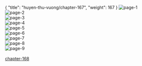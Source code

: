 { "title": "huyen-thu-vuong/chapter-167", "weight": 167 }
<img src="huyen-thu-vuong_0167_01-d884d86c42a23bf123b9413aed780ee8.webp" alt="page-1" origin="http://1.bp.blogspot.com/-WPIp9vRqVwg/WRExkckTH5I/AAAAAAAAEaY/uoxEHTy7ROcGIdlGvM9Qy2LKFeigfv-xQCLcB/s1600/2.jpg?imgmax=0"><br/>
<img src="huyen-thu-vuong_0167_02-35fda93871b5d2681a09add2fa1ef529.webp" alt="page-2" origin="http://1.bp.blogspot.com/-ETJfkPQqsgc/WRExklvUiyI/AAAAAAAAEag/OftI4wcWy58kLHTf6hfSbsfttrbWeWQ0gCLcB/s1600/3.jpg?imgmax=0"><br/>
<img src="huyen-thu-vuong_0167_03-4ee6064bd424b4d4880fe5bd373eed9f.webp" alt="page-3" origin="http://1.bp.blogspot.com/-qBZ2VIfkHDo/WRExktV1CII/AAAAAAAAEac/4fnzM2jyufAyrIo_BOPVJ7hmX48PGJFzwCLcB/s1600/4.jpg?imgmax=0"><br/>
<img src="huyen-thu-vuong_0167_04-9be00ecc76a43c731c55f469a4cb653b.webp" alt="page-4" origin="http://1.bp.blogspot.com/-LGXOmgqnWts/WRExk50vFRI/AAAAAAAAEak/bxXXtJEsElgfv6R-Q4BSAWmEUA27GqbwACLcB/s1600/5.jpg?imgmax=0"><br/>
<img src="huyen-thu-vuong_0167_05-3de6c9fbf58133445478d3393d26621a.webp" alt="page-5" origin="http://1.bp.blogspot.com/-86q5rXemiyI/WRExlWFnQkI/AAAAAAAAEao/oXJ7vjwr3eEC2L9cFGaMPec3ZqA9sqcFwCLcB/s1600/6.jpg?imgmax=0"><br/>
<img src="huyen-thu-vuong_0167_06-763cca7da4b99fb67192ea5b609d13aa.webp" alt="page-6" origin="http://1.bp.blogspot.com/-Om-fno3WPBA/WRExllAEvMI/AAAAAAAAEas/AVu4S7A61bIxstP19bLazLsUfygGi-99ACLcB/s1600/7.jpg?imgmax=0"><br/>
<img src="huyen-thu-vuong_0167_07-3bd9e5c411c434bead18df4becf968bb.webp" alt="page-7" origin="http://1.bp.blogspot.com/-sqcQRQzMqiU/WRExmAobSKI/AAAAAAAAEaw/0u2OEvw3PR418KOoF-tfLV4RWzsJUSHDQCLcB/s1600/8.jpg?imgmax=0"><br/>
<img src="huyen-thu-vuong_0167_08-340a877d732ce006cfc7fb544eb8999c.webp" alt="page-8" origin="http://1.bp.blogspot.com/-kGcFh1RG51I/WRExmKyT8PI/AAAAAAAAEa0/NaSSaxT4ZpcLFXxewNAz_2RUL6Wdfnt7ACLcB/s1600/9.jpg?imgmax=0"><br/>
<img src="huyen-thu-vuong_0167_09-203af25c5c5bd9cf24421cd7bb437c65.webp" alt="page-9" origin="http://1.bp.blogspot.com/-XUXxLiM8tlQ/WRExi3SdBpI/AAAAAAAAEaQ/FNvYcXGldXI7JK0m5uUpJPuGTvntets5ACLcB/s1600/10.jpg?imgmax=0"><br/>
<br/><a class="nextchap" href="/huyen-thu-vuong/chapter-168">chapter-168</a>

